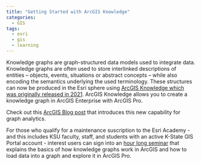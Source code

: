```yaml
---
title: "Getting Started with ArcGIS Knowledge"
categories:
  - GIS 
tags:
  - esri
  - gis
  - learning 
---
```


Knowledge graphs are graph-structured data models used to integrate data. Knowledge graphs are often used to store interlinked descriptions of entities – objects, events, situations or abstract concepts – while also encoding the semantics underlying the used terminology.  These structures can now be produced in the Esri sphere using <a href="https://enterprise.arcgis.com/en/knowledge/latest/introduction/what-is-arcgis-knowledge.htm">ArcGIS Knowledge which was originally released in 2021</a>.  ArcGIS Knowledge allows you to create a knowledge graph in ArcGIS Enterprise with ArcGIS Pro. 

Check out this <a href="https://www.esri.com/arcgis-blog/products/arcgis-knowledge/analytics/now-available-arcgis-knowledge/">ArcGIS Blog post</a> that introduces this new capability for graph analytics.

For those who qualify for a maintenance suscription to the Esri Academy - and this includes KSU faculty, staff, and students with an active K-State GIS Portal account - interest users can sign into an <a href="https://www.esri.com/training/catalog/647f796f9631de19e3a4954c/getting-started-with-arcgis-knowledge/">hour long seminar</a> that explains the basics of how knowledge graphs work in ArcGIS and how to load data into a graph and explore it in ArcGIS Pro.
